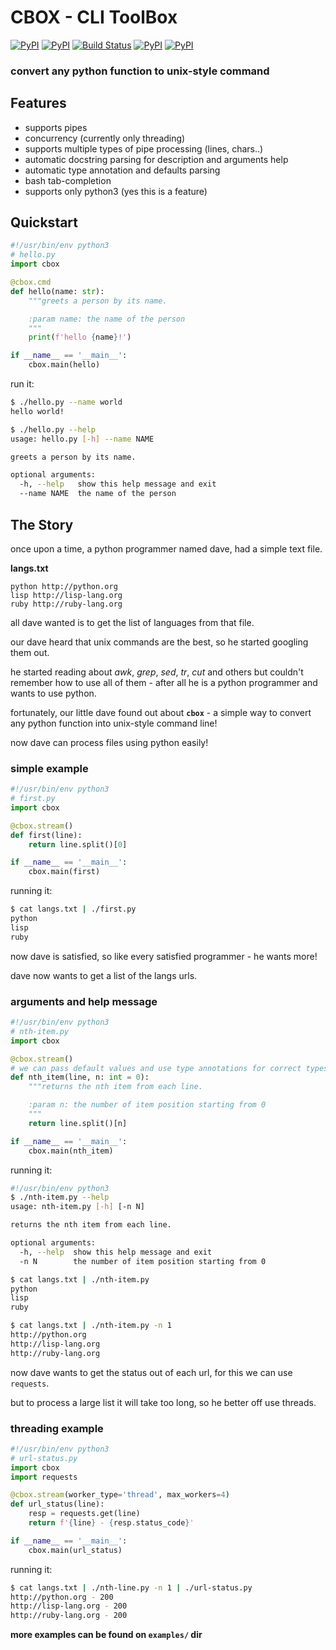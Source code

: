# CBOX - CLI ToolBox

[![PyPI](https://img.shields.io/pypi/v/cbox.svg)](https://pypi.python.org/pypi/cbox/0.1.0)
[![PyPI](https://img.shields.io/pypi/pyversions/cbox.svg)](https://pypi.python.org/pypi/cbox/0.1.0)
[![Build Status](https://travis-ci.org/shmuelamar/cbox.svg?branch=master)](https://travis-ci.org/shmuelamar/cbox)
[![PyPI](https://img.shields.io/pypi/wheel/cbox.svg)]()
[![PyPI](https://img.shields.io/pypi/l/cbox.svg)]()

### convert any python function to unix-style command



## Features
* supports pipes
* concurrency (currently only threading)
* supports multiple types of pipe processing (lines, chars..)
* automatic docstring parsing for description and arguments help
* automatic type annotation and defaults parsing
* bash tab-completion
* supports only python3 (yes this is a feature)

## Quickstart


```python
#!/usr/bin/env python3
# hello.py
import cbox

@cbox.cmd
def hello(name: str):
    """greets a person by its name.

    :param name: the name of the person
    """
    print(f'hello {name}!')

if __name__ == '__main__':
    cbox.main(hello)
```

run it:

```bash
$ ./hello.py --name world
hello world!

$ ./hello.py --help
usage: hello.py [-h] --name NAME

greets a person by its name.

optional arguments:
  -h, --help   show this help message and exit
  --name NAME  the name of the person
```

## The Story
once upon a time, a python programmer named dave, had a simple text file. 

**langs.txt**
```text
python http://python.org
lisp http://lisp-lang.org
ruby http://ruby-lang.org
```

all dave wanted is to get the list of languages from that file.

our dave heard that unix commands are the best, so he started googling them out.

he started reading about *awk*, *grep*, *sed*, *tr*, *cut* and others but couldn't 
remember how to use all of them - after all he is a python programmer and wants to use python.

fortunately, our little dave found out about **`cbox`** - a simple way to convert 
any python function into unix-style command line!

now dave can process files using python easily!

### simple example
```python
#!/usr/bin/env python3
# first.py
import cbox

@cbox.stream()
def first(line):
    return line.split()[0]

if __name__ == '__main__':
    cbox.main(first)
```

running it:

```bash
$ cat langs.txt | ./first.py 
python
lisp
ruby
```

now dave is satisfied, so like every satisfied programmer - he wants more!

dave now wants to get a list of the langs urls.

### arguments and help message

```python
#!/usr/bin/env python3
# nth-item.py
import cbox

@cbox.stream()
# we can pass default values and use type annotations for correct types
def nth_item(line, n: int = 0):
    """returns the nth item from each line.

    :param n: the number of item position starting from 0
    """
    return line.split()[n]

if __name__ == '__main__':
    cbox.main(nth_item)
```

running it:

```bash
#!/usr/bin/env python3
$ ./nth-item.py --help
usage: nth-item.py [-h] [-n N]

returns the nth item from each line.

optional arguments:
  -h, --help  show this help message and exit
  -n N        the number of item position starting from 0
```

```bash
$ cat langs.txt | ./nth-item.py 
python
lisp
ruby
```

```bash
$ cat langs.txt | ./nth-item.py -n 1
http://python.org
http://lisp-lang.org
http://ruby-lang.org
```

now dave wants to get the status out of each url, for this we can use `requests`.

but to process a large list it will take too long, so he better off use threads.

### threading example

```python
#!/usr/bin/env python3
# url-status.py
import cbox
import requests

@cbox.stream(worker_type='thread', max_workers=4)
def url_status(line):
    resp = requests.get(line)
    return f'{line} - {resp.status_code}'

if __name__ == '__main__':
    cbox.main(url_status)
```

running it:

```bash
$ cat langs.txt | ./nth-line.py -n 1 | ./url-status.py 
http://python.org - 200
http://lisp-lang.org - 200
http://ruby-lang.org - 200
```


__more examples can be found on `examples/` dir__

